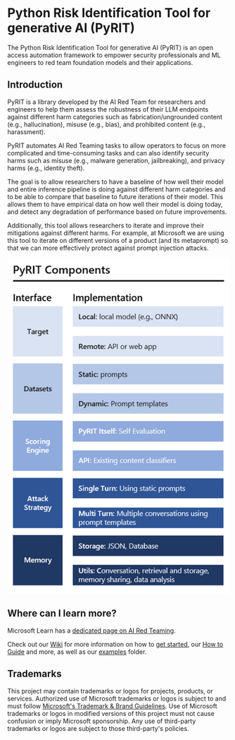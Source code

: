 # Python Risk Identification Tool for generative AI (PyRIT)

The Python Risk Identification Tool for generative AI (PyRIT) is an open
access automation framework to empower security professionals and ML
engineers to red team foundation models and their applications.

## Introduction

PyRIT is a library developed by the AI Red Team for researchers and engineers
to help them assess the robustness of their LLM endpoints against different
harm categories such as fabrication/ungrounded content (e.g., hallucination),
misuse (e.g., bias), and prohibited content (e.g., harassment).

PyRIT automates AI Red Teaming tasks to allow operators to focus on more
complicated and time-consuming tasks and can also identify security harms such
as misuse (e.g., malware generation, jailbreaking), and privacy harms
(e.g., identity theft).​

The goal is to allow researchers to have a baseline of how well their model
and entire inference pipeline is doing against different harm categories and
to be able to compare that baseline to future iterations of their model.
This allows them to have empirical data on how well their model is doing
today, and detect any degradation of performance based on future improvements.

Additionally, this tool allows researchers to iterate and improve their
mitigations against different harms.
For example, at Microsoft we are using this tool to iterate on different
versions of a product (and its metaprompt) so that we can more effectively
protect against prompt injection attacks.

![PyRIT architecture](./assets/pyrit_architecture.png)

## Where can I learn more?

Microsoft Learn has a
[dedicated page on AI Red Teaming](https://learn.microsoft.com/en-us/security/ai-red-team).

Check out our [Wiki](https://github.com/Azure/PyRIT/wiki/) for more information
on how to [get started](https://github.com/Azure/PyRIT/wiki/Getting-started),
our [How to Guide](https://github.com/Azure/PyRIT/wiki/PyRIT-Framework-How-to-Guide)
and more, as well as our [examples](./examples/) folder.

## Trademarks

This project may contain trademarks or logos for projects, products, or services.
Authorized use of Microsoft trademarks or logos is subject to and must follow
[Microsoft's Trademark & Brand Guidelines](https://www.microsoft.com/en-us/legal/intellectualproperty/trademarks/usage/general).
Use of Microsoft trademarks or logos in modified versions of this project must
not cause confusion or imply Microsoft sponsorship.
Any use of third-party trademarks or logos are subject to those third-party's
policies.
